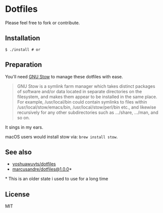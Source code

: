 
# Dotfiles

  Please feel free to fork or contribute.

## Installation

    $ ./install # or

## Preparation

You'll need [GNU Stow](https://www.gnu.org/software/stow/) to manage these dotfiles with ease.

> GNU Stow is a symlink farm manager which takes distinct packages of software
> and/or data located in separate directories on the filesystem, and makes them
> appear to be installed in the same place. For example, /usr/local/bin could
> contain symlinks to files within /usr/local/stow/emacs/bin,
> /usr/local/stow/perl/bin etc., and likewise recursively for any other
> subdirectories such as .../share, .../man, and so on.

It sings in my ears.

macOS users would install stow via: ```brew install stow```.

## See also

- [yoshuawuyts/dotfiles](https://github.com/yoshuawuyts/dotfiles)
- [marcusandre/dotfiles@1.0.0](https://github.com/marcusandre/dotfiles/tree/cc7938d1817798f98c670c74863eec71e27a0b2c)*

\* This is an older state i used to use for a long time

## License

  MIT
